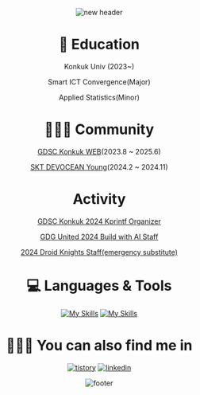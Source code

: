 <div align="center">
  
![new header](https://github.com/clicelee/clicelee/assets/131771046/17832af3-8d5a-4542-89c6-7861ff71fddb)
# 🏫 Education
Konkuk Univ (2023~)

Smart ICT Convergence(Major)

Applied Statistics(Minor)


# 🧑🏻‍💻 Community
[GDSC Konkuk WEB](https://www.instagram.com/gdsc.konkuk/)(2023.8 ~ 2025.6)

[SKT DEVOCEAN Young](https://devocean.sk.com/community/youngList.do)(2024.2 ~ 2024.11)


#  Activity
[GDSC Konkuk 2024 Kprintf Organizer](https://festa.io/events/4948)

[GDG United 2024 Build with AI Staff](https://festa.io/events/5026)

[2024 Droid Knights Staff(emergency substitute)](https://www.droidknights.dev/)


# 💻 Languages & Tools
[![My Skills](https://skillicons.dev/icons?i=ts,react,tailwind)](https://skillicons.dev)
[![My Skills](https://skillicons.dev/icons?i=next,vite,git,figma)](https://skillicons.dev)


# 🚶🏻‍➡️ You can also find me in
[![tistory](https://img.shields.io/badge/tistory-ff5544?style=for-the-badge&logo=tistory&logoColor=white)](https://clice.tistory.com/) [![linkedin](https://img.shields.io/badge/linkedin-0A66C2?style=for-the-badge&logo=linkedin&logoColor=white)](https://www.linkedin.com/in/jiminclicelee/)

![footer](https://github.com/clicelee/clicelee/assets/131771046/3097bc35-5f4a-4cf5-a4e0-3540b9cc4340)
</div>
